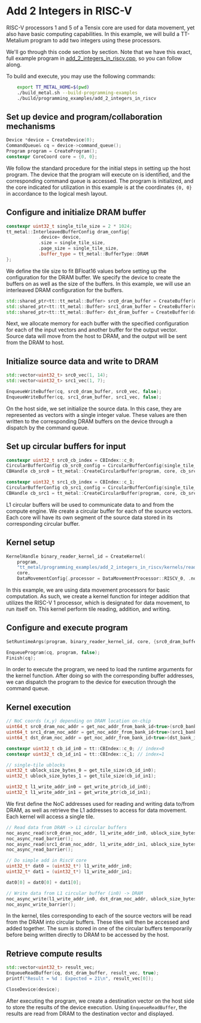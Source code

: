 # Add 2 Integers in RISC-V

RISC-V processors 1 and 5 of a Tensix core are used for data movement, yet also have basic computing capabilities. In this example, we will build a TT-Metalium program to add two integers using these processors.

We'll go through this code section by section. Note that we have this exact, full example program in
[add_2_integers_in_riscv.cpp](../../../tt_metal/programming_examples/add_2_integers_in_riscv/add_2_integers_in_riscv.cpp),
so you can follow along.

To build and execute, you may use the following commands:
```bash
    export TT_METAL_HOME=$(pwd)
    ./build_metal.sh --build-programming-examples
    ./build/programming_examples/add_2_integers_in_riscv
```
## Set up device and program/collaboration mechanisms

``` cpp
Device *device = CreateDevice(0);
CommandQueue& cq = device->command_queue();
Program program = CreateProgram();
constexpr CoreCoord core = {0, 0};
```

We follow the standard procedure for the initial steps in setting up the host program. The device that the program will execute on is identified, and the corresponding command queue is accessed. The program is initialized, and the core indicated for utilization in this example is at the coordinates `{0, 0}` in accordance to the logical mesh layout.

## Configure and initialize DRAM buffer

``` cpp
constexpr uint32_t single_tile_size = 2 * 1024;
tt_metal::InterleavedBufferConfig dram_config{
            .device= device,
            .size = single_tile_size,
            .page_size = single_tile_size,
            .buffer_type = tt_metal::BufferType::DRAM
};
```

We define the tile size to fit BFloat16 values before setting up the configuration for the DRAM buffer. We specify the device to create the buffers on as well as the size of the buffers. In this example, we will use an interleaved DRAM configuration for the buffers.

``` cpp
std::shared_ptr<tt::tt_metal::Buffer> src0_dram_buffer = CreateBuffer(dram_config);
std::shared_ptr<tt::tt_metal::Buffer> src1_dram_buffer = CreateBuffer(dram_config);
std::shared_ptr<tt::tt_metal::Buffer> dst_dram_buffer = CreateBuffer(dram_config);
```

Next, we allocate memory for each buffer with the specified configuration for each of the input vectors and another buffer for the output vector. Source data will move from the host to DRAM, and the output will be sent from the DRAM to host.

## Initialize source data and write to DRAM

``` cpp
std::vector<uint32_t> src0_vec(1, 14);
std::vector<uint32_t> src1_vec(1, 7);

EnqueueWriteBuffer(cq, src0_dram_buffer, src0_vec, false);
EnqueueWriteBuffer(cq, src1_dram_buffer, src1_vec, false);
```

On the host side, we set initialize the source data. In this case, they are represented as vectors with a single integer value. These values are then written to the corresponding DRAM buffers on the device through a dispatch by the command queue.

## Set up circular buffers for input

``` cpp
constexpr uint32_t src0_cb_index = CBIndex::c_0;
CircularBufferConfig cb_src0_config = CircularBufferConfig(single_tile_size, {{src0_cb_index, tt::DataFormat::Float16_b}}).set_page_size(src0_cb_index, single_tile_size);
CBHandle cb_src0 = tt_metal::CreateCircularBuffer(program, core, cb_src0_config);

constexpr uint32_t src1_cb_index = CBIndex::c_1;
CircularBufferConfig cb_src1_config = CircularBufferConfig(single_tile_size, {{src1_cb_index, tt::DataFormat::Float16_b}}).set_page_size(src1_cb_index, single_tile_size);
CBHandle cb_src1 = tt_metal::CreateCircularBuffer(program, core, cb_src1_config);
```

L1 circular buffers will be used to communicate data to and from the compute engine. We create a circular buffer for each of the source vectors. Each core will have its own segment of the source data stored in its corresponding circular buffer.

## Kernel setup

``` cpp
KernelHandle binary_reader_kernel_id = CreateKernel(
    program,
    "tt_metal/programming_examples/add_2_integers_in_riscv/kernels/reader_writer_add_in_riscv.cpp",
    core,
    DataMovementConfig{.processor = DataMovementProcessor::RISCV_0, .noc = NOC::RISCV_0_default});
```

In this example, we are using data movement processors for basic computation. As such, we create a kernel function for integer addition that utilizes the RISC-V 1 processor, which is designated for data movement, to run itself on. This kernel perform tile reading, addition, and writing.

## Configure and execute program

``` cpp
SetRuntimeArgs(program, binary_reader_kernel_id, core, {src0_dram_buffer->address(), src1_dram_buffer->address(), dst_dram_buffer->address(), src0_bank_id, src1_bank_id, dst_bank_id});

EnqueueProgram(cq, program, false);
Finish(cq);
```

In order to execute the program, we need to load the runtime arguments for the kernel function. After doing so with the corresponding buffer addresses, we can dispatch the program to the device for execution through the command queue.

## Kernel execution

``` cpp
// NoC coords (x,y) depending on DRAM location on-chip
uint64_t src0_dram_noc_addr = get_noc_addr_from_bank_id<true>(src0_bank_id, src0_dram);
uint64_t src1_dram_noc_addr = get_noc_addr_from_bank_id<true>(src1_bank_id, src1_dram);
uint64_t dst_dram_noc_addr = get_noc_addr_from_bank_id<true>(dst_bank_id, dst_dram);

constexpr uint32_t cb_id_in0 = tt::CBIndex::c_0; // index=0
constexpr uint32_t cb_id_in1 = tt::CBIndex::c_1; // index=1

// single-tile ublocks
uint32_t ublock_size_bytes_0 = get_tile_size(cb_id_in0);
uint32_t ublock_size_bytes_1 = get_tile_size(cb_id_in1);

uint32_t l1_write_addr_in0 = get_write_ptr(cb_id_in0);
uint32_t l1_write_addr_in1 = get_write_ptr(cb_id_in1);
```

We first define the NoC addresses used for reading and writing data to/from DRAM, as well as retrieve the L1 addresses to access for data movement. Each kernel will access a single tile.

``` cpp
// Read data from DRAM -> L1 circular buffers
noc_async_read(src0_dram_noc_addr, l1_write_addr_in0, ublock_size_bytes_0);
noc_async_read_barrier();
noc_async_read(src1_dram_noc_addr, l1_write_addr_in1, ublock_size_bytes_1);
noc_async_read_barrier();

// Do simple add in RiscV core
uint32_t* dat0 = (uint32_t*) l1_write_addr_in0;
uint32_t* dat1 = (uint32_t*) l1_write_addr_in1;

dat0[0] = dat0[0] + dat1[0];

// Write data from L1 circular buffer (in0) -> DRAM
noc_async_write(l1_write_addr_in0, dst_dram_noc_addr, ublock_size_bytes_0);
noc_async_write_barrier();
```

In the kernel, tiles corresponding to each of the source vectors will be read from the DRAM into circular buffers. These tiles will then be accessed and added together. The sum is stored in one of the circular buffers temporarily before being written directly to DRAM to be accessed by the host.

## Retrieve compute results

``` cpp
std::vector<uint32_t> result_vec;
EnqueueReadBuffer(cq, dst_dram_buffer, result_vec, true);
printf("Result = %d : Expected = 21\n", result_vec[0]);

CloseDevice(device);
```

After executing the program, we create a destination vector on the host side to store the results of the device execution. Using `EnqueueReadBuffer`, the results are read from DRAM to the destination vector and displayed.

